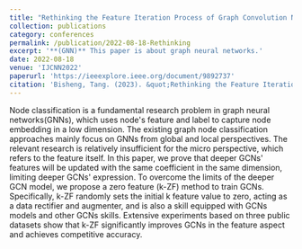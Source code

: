 ```yaml
---
title: "Rethinking the Feature Iteration Process of Graph Convolution Networks"
collection: publications
category: conferences
permalink: /publication/2022-08-18-Rethinking
excerpt: '**(GNN)** This paper is about graph neural networks.'
date: 2022-08-18
venue: 'IJCNN2022'
paperurl: 'https://ieeexplore.ieee.org/document/9892737'
citation: 'Bisheng, Tang. (2023). &quot;Rethinking the Feature Iteration Process of Graph Convolution Networks.&quot; <i>IJCNN2022</i>.'
---
```


Node classification is a fundamental research problem in graph neural networks(GNNs), which uses node's feature and label to capture node embedding in a low dimension. The existing graph node classification approaches mainly focus on GNNs from global and local perspectives. The relevant research is relatively insufficient for the micro perspective, which refers to the feature itself. In this paper, we prove that deeper GCNs' features will be updated with the same coefficient in the same dimension, limiting deeper GCNs' expression. To overcome the limits of the deeper GCN model, we propose a zero feature (k-ZF) method to train GCNs. Specifically, k-ZF randomly sets the initial k feature value to zero, acting as a data rectifier and augmenter, and is also a skill equipped with GCNs models and other GCNs skills. Extensive experiments based on three public datasets show that k-ZF significantly improves GCNs in the feature aspect and achieves competitive accuracy.
